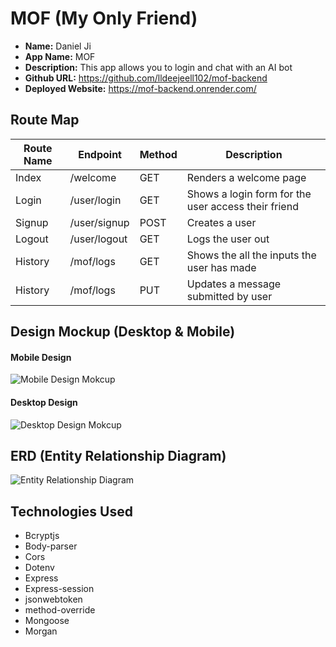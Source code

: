 # MOF (My Only Friend)

- **Name:** Daniel Ji
- **App Name:** MOF
- **Description:** This app allows you to login and chat with an AI bot
- **Github URL:**
https://github.com/lldeejeell102/mof-backend
- **Deployed Website:** 
https://mof-backend.onrender.com/


## Route Map
| Route Name | Endpoint | Method | Description |
| -----------| ---------| -------| ------------|
| Index | /welcome | GET | Renders a welcome page |
| Login | /user/login | GET | Shows a login form for the user access their friend |
| Signup | /user/signup | POST | Creates a user |
| Logout | /user/logout | GET | Logs the user out |
| History | /mof/logs | GET | Shows the all the inputs the user has made |
| History | /mof/logs | PUT | Updates a message submitted by user |


## Design Mockup (Desktop & Mobile)

#### Mobile Design
![Mobile Design Mokcup](https://i.imgur.com/E2L9TWH.png)

#### Desktop Design
![Desktop Design Mokcup](https://i.imgur.com/FR4hThu.png)


## ERD (Entity Relationship Diagram)
![Entity Relationship Diagram](https://i.imgur.com/SpXm7H6.png)


## Technologies Used
- Bcryptjs
- Body-parser
- Cors
- Dotenv
- Express
- Express-session
- jsonwebtoken
- method-override
- Mongoose
- Morgan